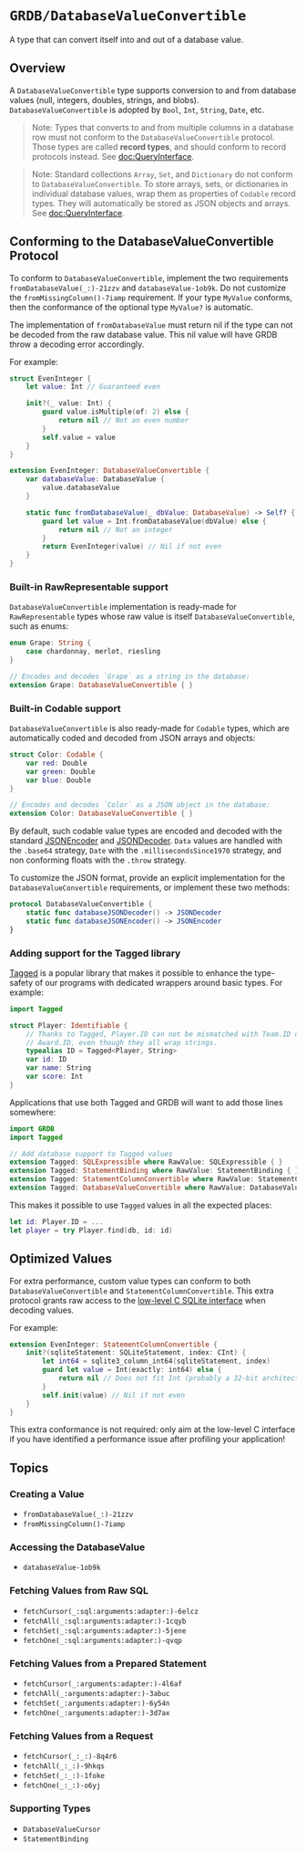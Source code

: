 # ``GRDB/DatabaseValueConvertible``

A type that can convert itself into and out of a database value.

## Overview

A `DatabaseValueConvertible` type supports conversion to and from database values (null, integers, doubles, strings, and blobs). `DatabaseValueConvertible` is adopted by `Bool`, `Int`, `String`, `Date`, etc.

> Note: Types that converts to and from multiple columns in a database row must not conform to the `DatabaseValueConvertible` protocol. Those types are called **record types**, and should conform to record protocols instead. See <doc:QueryInterface>.

> Note: Standard collections `Array`, `Set`, and `Dictionary` do not conform to `DatabaseValueConvertible`. To store arrays, sets, or dictionaries in individual database values, wrap them as properties of `Codable` record types. They will automatically be stored as JSON objects and arrays. See <doc:QueryInterface>.

## Conforming to the DatabaseValueConvertible Protocol

To conform to `DatabaseValueConvertible`, implement the two requirements ``fromDatabaseValue(_:)-21zzv`` and ``databaseValue-1ob9k``. Do not customize the ``fromMissingColumn()-7iamp`` requirement. If your type `MyValue` conforms, then the conformance of the optional type `MyValue?` is automatic.

The implementation of `fromDatabaseValue` must return nil if the type can not be decoded from the raw database value. This nil value will have GRDB throw a decoding error accordingly.

For example:

```swift
struct EvenInteger {
    let value: Int // Guaranteed even

    init?(_ value: Int) {
        guard value.isMultiple(of: 2) else {
            return nil // Not an even number
        }
        self.value = value
    }
}

extension EvenInteger: DatabaseValueConvertible {
    var databaseValue: DatabaseValue {
        value.databaseValue
    }

    static func fromDatabaseValue(_ dbValue: DatabaseValue) -> Self? {
        guard let value = Int.fromDatabaseValue(dbValue) else {
            return nil // Not an integer
        }
        return EvenInteger(value) // Nil if not even
    }
}
```

### Built-in RawRepresentable support

`DatabaseValueConvertible` implementation is ready-made for `RawRepresentable` types whose raw value is itself `DatabaseValueConvertible`, such as enums:

```swift
enum Grape: String {
    case chardonnay, merlot, riesling
}

// Encodes and decodes `Grape` as a string in the database:
extension Grape: DatabaseValueConvertible { }
```

### Built-in Codable support

`DatabaseValueConvertible` is also ready-made for `Codable` types, which are automatically coded and decoded from JSON arrays and objects:

```swift
struct Color: Codable {
    var red: Double
    var green: Double
    var blue: Double
}

// Encodes and decodes `Color` as a JSON object in the database:
extension Color: DatabaseValueConvertible { }
```

By default, such codable value types are encoded and decoded with the standard [JSONEncoder](https://developer.apple.com/documentation/foundation/jsonencoder) and [JSONDecoder](https://developer.apple.com/documentation/foundation/jsondecoder). `Data` values are handled with the `.base64` strategy, `Date` with the `.millisecondsSince1970` strategy, and non conforming floats with the `.throw` strategy.

To customize the JSON format, provide an explicit implementation for the `DatabaseValueConvertible` requirements, or implement these two methods:

```swift
protocol DatabaseValueConvertible {
    static func databaseJSONDecoder() -> JSONDecoder
    static func databaseJSONEncoder() -> JSONEncoder
}
```

### Adding support for the Tagged library

[Tagged](https://github.com/pointfreeco/swift-tagged) is a popular library that makes it possible to enhance the type-safety of our programs with dedicated wrappers around basic types. For example:

```swift
import Tagged

struct Player: Identifiable {
    // Thanks to Tagged, Player.ID can not be mismatched with Team.ID or
    // Award.ID, even though they all wrap strings.
    typealias ID = Tagged<Player, String>
    var id: ID
    var name: String
    var score: Int
}
```

Applications that use both Tagged and GRDB will want to add those lines somewhere:

```swift
import GRDB
import Tagged

// Add database support to Tagged values
extension Tagged: SQLExpressible where RawValue: SQLExpressible { }
extension Tagged: StatementBinding where RawValue: StatementBinding { }
extension Tagged: StatementColumnConvertible where RawValue: StatementColumnConvertible { }
extension Tagged: DatabaseValueConvertible where RawValue: DatabaseValueConvertible { }
```

This makes it possible to use `Tagged` values in all the expected places:

```swift
let id: Player.ID = ...
let player = try Player.find(db, id: id)
```

## Optimized Values

For extra performance, custom value types can conform to both `DatabaseValueConvertible` and ``StatementColumnConvertible``. This extra protocol grants raw access to the [low-level C SQLite interface](https://www.sqlite.org/c3ref/column_blob.html) when decoding values.

For example:

```swift
extension EvenInteger: StatementColumnConvertible {
    init?(sqliteStatement: SQLiteStatement, index: CInt) {
        let int64 = sqlite3_column_int64(sqliteStatement, index)
        guard let value = Int(exactly: int64) else {
            return nil // Does not fit Int (probably a 32-bit architecture)
        }
        self.init(value) // Nil if not even
    }
}
```

This extra conformance is not required: only aim at the low-level C interface if you have identified a performance issue after profiling your application! 

## Topics

### Creating a Value

- ``fromDatabaseValue(_:)-21zzv``
- ``fromMissingColumn()-7iamp``

### Accessing the DatabaseValue

- ``databaseValue-1ob9k``

### Fetching Values from Raw SQL

- ``fetchCursor(_:sql:arguments:adapter:)-6elcz``
- ``fetchAll(_:sql:arguments:adapter:)-1cqyb``
- ``fetchSet(_:sql:arguments:adapter:)-5jene``
- ``fetchOne(_:sql:arguments:adapter:)-qvqp``

### Fetching Values from a Prepared Statement

- ``fetchCursor(_:arguments:adapter:)-4l6af``
- ``fetchAll(_:arguments:adapter:)-3abuc``
- ``fetchSet(_:arguments:adapter:)-6y54n``
- ``fetchOne(_:arguments:adapter:)-3d7ax``

### Fetching Values from a Request

- ``fetchCursor(_:_:)-8q4r6``
- ``fetchAll(_:_:)-9hkqs``
- ``fetchSet(_:_:)-1foke``
- ``fetchOne(_:_:)-o6yj``

### Supporting Types

- ``DatabaseValueCursor``
- ``StatementBinding``
